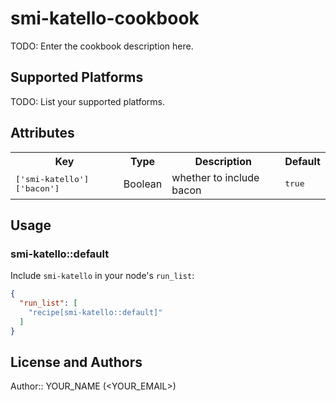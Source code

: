 # smi-katello-cookbook

TODO: Enter the cookbook description here.

## Supported Platforms

TODO: List your supported platforms.

## Attributes

<table>
  <tr>
    <th>Key</th>
    <th>Type</th>
    <th>Description</th>
    <th>Default</th>
  </tr>
  <tr>
    <td><tt>['smi-katello']['bacon']</tt></td>
    <td>Boolean</td>
    <td>whether to include bacon</td>
    <td><tt>true</tt></td>
  </tr>
</table>

## Usage

### smi-katello::default

Include `smi-katello` in your node's `run_list`:

```json
{
  "run_list": [
    "recipe[smi-katello::default]"
  ]
}
```

## License and Authors

Author:: YOUR_NAME (<YOUR_EMAIL>)
